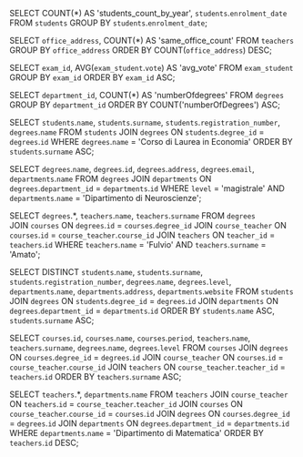 <!-- GROUP BY -->

<!-- 1. Contare quanti iscritti ci sono stati ogni anno -->

SELECT COUNT(*) AS 'students_count_by_year', `students`.`enrolment_date` 
FROM `students` 
GROUP BY `students`.`enrolment_date`;

<!-- 2. Contare gli insegnanti che hanno l'ufficio nello stesso edificio -->

SELECT `office_address`, COUNT(*) AS 'same_office_count' 
FROM `teachers` 
GROUP BY `office_address` 
ORDER BY COUNT(`office_address`) DESC;

<!-- 3. Calcolare la media dei voti di ogni appello d'esame -->

SELECT `exam_id`, AVG(`exam_student`.`vote`) AS 'avg_vote' 
FROM `exam_student` 
GROUP BY `exam_id` 
ORDER BY `exam_id` ASC;

<!-- 4. Contare quanti corsi di laurea ci sono per ogni dipartimento -->

SELECT `department_id`, COUNT(*) AS 'numberOfdegrees'
FROM `degrees`
GROUP BY `department_id`
ORDER BY COUNT('numberOfDegrees') ASC;



<!-- JOINS -->

<!-- 1. Selezionare tutti gli studenti iscritti al Corso di Laurea in Economia -->

SELECT `students`.`name`, `students`.`surname`, `students`.`registration_number`, `degrees`.`name`
FROM `students`
JOIN `degrees` ON `students`.`degree_id` = `degrees`.`id`
WHERE `degrees`.`name` = 'Corso di Laurea in Economia'
ORDER BY `students`.`surname` ASC;

<!-- 2. Selezionare tutti i Corsi di Laurea Magistrale del Dipartimento di Neuroscienzeo -->

SELECT `degrees`.`name`, `degrees`.`id`, `degrees`.`address`, `degrees`.`email`, `departments`.`name`
FROM `degrees`
JOIN `departments` ON `degrees`.`department_id` = `departments`.`id`
WHERE `level` = 'magistrale' 
AND `departments`.`name` = 'Dipartimento di Neuroscienze';

<!-- 3. Selezionare tutti i corsi in cui insegna Fulvio Amato (id=44) -->

SELECT `degrees`.*, `teachers`.`name`, `teachers`.`surname`
FROM `degrees`     
JOIN `courses` ON `degrees`.`id` = `courses`.`degree_id`
JOIN `course_teacher` ON `courses`.`id` = `course_teacher`.`course_id`
JOIN `teachers` ON `teacher_id` = `teachers`.`id`
WHERE `teachers`.`name` = 'Fulvio'
AND `teachers`.`surname` = 'Amato';

<!-- 4. Selezionare tutti gli studenti con i dati relativi al corso di laurea a cui sono iscritti e il relativo dipartimento, in ordine alfabetico per cognome e nome -->

SELECT DISTINCT `students`.`name`, `students`.`surname`, `students`.`registration_number`, `degrees`.`name`, `degrees`.`level`, `departments`.`name`, `departments`.`address`, `departments`.`website`
FROM `students` 
JOIN `degrees` ON `students`.`degree_id` = `degrees`.`id`
JOIN `departments` ON `degrees`.`department_id` = `departments`.`id`
ORDER BY `students`.`name` ASC, `students`.`surname` ASC;

<!-- 5. Selezionare tutti i corsi di laurea con i relativi corsi e insegnanti -->

SELECT `courses`.`id`, `courses`.`name`, `courses`.`period`, `teachers`.`name`, `teachers`.`surname`, `degrees`.`name`, `degrees`.`level`
FROM `courses`
JOIN `degrees` ON `courses`.`degree_id` = `degrees`.`id`
JOIN `course_teacher` ON `courses`.`id` = `course_teacher`.`course_id`
JOIN `teachers` ON `course_teacher`.`teacher_id` = `teachers`.`id`
ORDER BY `teachers`.`surname` ASC;

<!-- 6. Selezionare tutti i docenti che insegnano nel Dipartimento di Matematica (54)) -->

SELECT `teachers`.*, `departments`.`name`
FROM `teachers`
JOIN `course_teacher` ON `teachers`.`id` = `course_teacher`.`teacher_id`
JOIN `courses` ON `course_teacher`.`course_id` = `courses`.`id`
JOIN `degrees` ON `courses`.`degree_id` = `degrees`.`id`
JOIN `departments` ON `degrees`.`department_id` = `departments`.`id`
WHERE `departments`.`name` = 'Dipartimento di Matematica'
ORDER BY `teachers`.`id` DESC;


<!-- 7. BONUS: Selezionare per ogni studente il numero di tentativi sostenuti per ogni esame, stampando anche il voto massimo. Successivamente, filtrare i tentativi con voto minimo 18. -->



